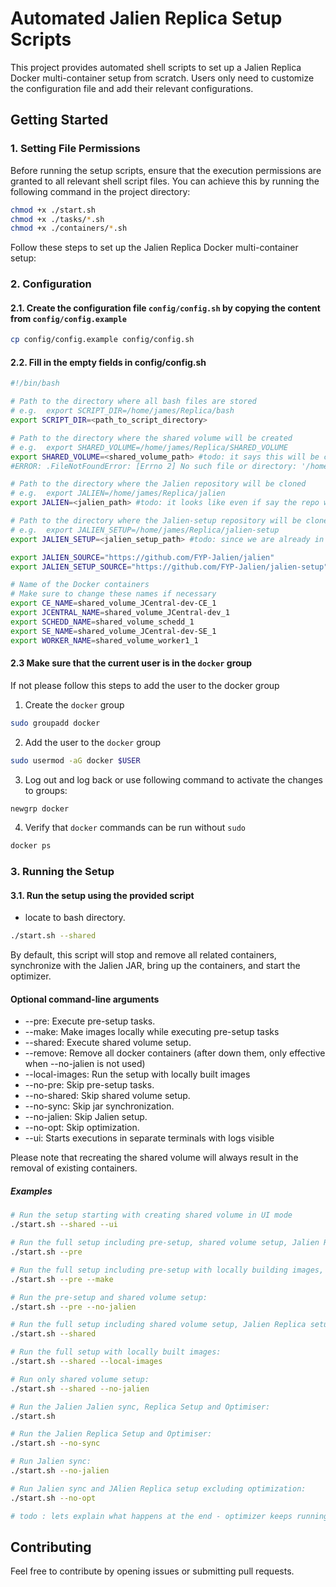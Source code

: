 # Automated Jalien Replica Setup Scripts

This project provides automated shell scripts to set up a Jalien Replica Docker multi-container setup from scratch. Users only need to customize the configuration file and add their relevant configurations.

## Getting Started

### 1. Setting File Permissions

Before running the setup scripts, ensure that the execution permissions are granted to all relevant shell script files. You can achieve this by running the following command in the project directory:

```bash
chmod +x ./start.sh
chmod +x ./tasks/*.sh
chmod +x ./containers/*.sh
```

Follow these steps to set up the Jalien Replica Docker multi-container setup:

### 2. Configuration

#### 2.1. Create the configuration file `config/config.sh` by copying the content from `config/config.example`

```bash
cp config/config.example config/config.sh
```

#### 2.2. Fill in the empty fields in config/config.sh

```bash
#!/bin/bash

# Path to the directory where all bash files are stored
# e.g.  export SCRIPT_DIR=/home/james/Replica/bash 
export SCRIPT_DIR=<path_to_script_directory>

# Path to the directory where the shared volume will be created
# e.g.  export SHARED_VOLUME=/home/james/Replica/SHARED_VOLUME
export SHARED_VOLUME=<shared_volume_path> #todo: it says this will be created, but we have to create it manually
#ERROR: .FileNotFoundError: [Errno 2] No such file or directory: '/home/kalana/work/fyp/SHARED_VOLUME/docker-compose.yml'

# Path to the directory where the Jalien repository will be cloned
# e.g.  export JALIEN=/home/james/Replica/jalien
export JALIEN=<jalien_path> #todo: it looks like even if say the repo wil be cloned, we have to do this manually

# Path to the directory where the Jalien-setup repository will be cloned
# e.g.  export JALIEN_SETUP=/home/james/Replica/jalien-setup
export JALIEN_SETUP=<jalien_setup_path> #todo: since we are already in the replica setup why do we clone again?

export JALIEN_SOURCE="https://github.com/FYP-Jalien/jalien"
export JALIEN_SETUP_SOURCE="https://github.com/FYP-Jalien/jalien-setup"

# Name of the Docker containers
# Make sure to change these names if necessary
export CE_NAME=shared_volume_JCentral-dev-CE_1
export JCENTRAL_NAME=shared_volume_JCentral-dev_1
export SCHEDD_NAME=shared_volume_schedd_1
export SE_NAME=shared_volume_JCentral-dev-SE_1
export WORKER_NAME=shared_volume_worker1_1
```

#### 2.3 Make sure that the current user is in the `docker` group

If not please follow this steps to add the user to the docker group  

1. Create the `docker` group

```bash
sudo groupadd docker
```

2. Add the user to the `docker` group

```bash
sudo usermod -aG docker $USER
```

3. Log out and log back or use following command to activate the changes to groups:

```bash
newgrp docker
```

4. Verify that `docker` commands can be run without `sudo`

```bash
docker ps
```

### 3. Running the Setup

#### 3.1. Run the setup using the provided script
- locate to bash directory.
```bash
./start.sh --shared
```

By default, this script will stop and remove all related containers, synchronize with the Jalien JAR, bring up the containers, and start the optimizer.

#### Optional command-line arguments

- --pre: Execute pre-setup tasks.
- --make: Make images locally while executing pre-setup tasks
- --shared: Execute shared volume setup.
- --remove: Remove all docker containers (after down them, only effective when --no-jalien is not used)
- --local-images: Run the setup with locally built images
- --no-pre: Skip pre-setup tasks.
- --no-shared: Skip shared volume setup.
- --no-sync: Skip jar synchronization.
- --no-jalien: Skip Jalien setup.
- --no-opt: Skip optimization.
- --ui: Starts executions in separate terminals with logs visible

Please note that recreating the shared volume will always result in the removal of existing containers.

##### Examples

```bash
# Run the setup starting with creating shared volume in UI mode
./start.sh --shared --ui

# Run the full setup including pre-setup, shared volume setup, Jalien Replica setup, and optimizer:
./start.sh --pre

# Run the full setup including pre-setup with locally building images, shared volume setup, Jalien Replica setup, and optimizer:
./start.sh --pre --make

# Run the pre-setup and shared volume setup:
./start.sh --pre --no-jalien

# Run the full setup including shared volume setup, Jalien Replica setup, and optimizer:
./start.sh --shared

# Run the full setup with locally built images:
./start.sh --shared --local-images

# Run only shared volume setup:
./start.sh --shared --no-jalien

# Run the Jalien Jalien sync, Replica Setup and Optimiser:
./start.sh

# Run the Jalien Replica Setup and Optimiser:
./start.sh --no-sync

# Run Jalien sync:
./start.sh --no-jalien

# Run Jalien sync and JAlien Replica setup excluding optimization:
./start.sh --no-opt

```
```bash
# todo : lets explain what happens at the end - optimizer keeps running, but the user doesnt know that. we need to explain it and ask them to run the test suite if necessary and point to the test suite
```
## Contributing

Feel free to contribute by opening issues or submitting pull requests.

